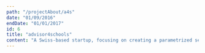 ```yaml
---
path: "/projectAbout/a4s"
date: "01/09/2016"
endDate: "01/01/2017"
id: 6
title: "advisor4schools"
content: "A Swiss-based startup, focusing on creating a parametrized search engine for discovering and contacting educational facilities in Switzerland. As a web developer in an almost finished product, I was in charge of deploying, testing and creating the first marketing campaign for the platform. The tech stack included simple JavaScript templating, with a back end built with PHP."
---
```

